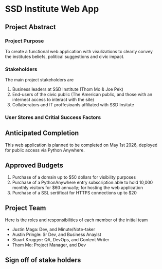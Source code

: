 # SSD Institute Web App

## Project Abstract

### Project Purpose

To create a functional web application with visulizations to clearly convey the institutes beliefs, political suggestions and civic impact.

### Stakeholders

The main project stakeholders are 

1. Business leaders at SSD Institute (Thom Mo & Joe Pek)
2. End-users of the civic public (The American public, and those with an internect access to interact with the site)
3. Collaberators and IT proffesioanls affiliated with SSD Insitute 

### User Stores and Critial Success Factors



## Anticipated Completion 

This web application is planned to be completed on May 1st 2026, deployed for public access via Python Anywhere.

## Approved Budgets

1. Purchase of a domain up to $50 dollars for visibility purposes 
2. Purchase of a PythonAnywhere entry subscription able to hold 10,000 monthly visitors for $60 annually; for hosting the web application
3. Purchase of a SSL sertificat for HTTPS connections up to $20

## Project Team 

Here is the roles and responsibilities of each member of the initial team

* Justin Maga: Dev, and Minute/Note-taker 
* Austin Pringle: Sr Dev, and Business Anaylst
* Stuart Krugger: QA, DevOps, and Content Writer
* Thom Mo: Project Manager, and Dev


## Sign off of stake holders 

